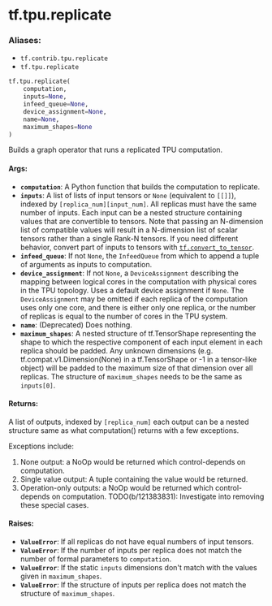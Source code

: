 <div itemscope itemtype="http://developers.google.com/ReferenceObject">
<meta itemprop="name" content="tf.tpu.replicate" />
<meta itemprop="path" content="Stable" />
</div>

# tf.tpu.replicate

### Aliases:

* `tf.contrib.tpu.replicate`
* `tf.tpu.replicate`

``` python
tf.tpu.replicate(
    computation,
    inputs=None,
    infeed_queue=None,
    device_assignment=None,
    name=None,
    maximum_shapes=None
)
```

Builds a graph operator that runs a replicated TPU computation.

#### Args:

* <b>`computation`</b>: A Python function that builds the computation to replicate.
* <b>`inputs`</b>: A list of lists of input tensors or `None` (equivalent to
    `[[]]`), indexed by `[replica_num][input_num]`. All replicas must
    have the same number of inputs. Each input can be a nested structure
    containing values that are convertible to tensors. Note that passing an
    N-dimension list of compatible values will result in a N-dimension list of
    scalar tensors rather than a single Rank-N tensors. If you need different
    behavior, convert part of inputs to tensors with <a href="../../tf/convert_to_tensor.md"><code>tf.convert_to_tensor</code></a>.
* <b>`infeed_queue`</b>: If not `None`, the `InfeedQueue` from which to append a tuple
    of arguments as inputs to computation.
* <b>`device_assignment`</b>: If not `None`, a `DeviceAssignment` describing the
    mapping between logical cores in the computation with physical cores in
    the TPU topology. Uses a default device assignment if `None`. The
    `DeviceAssignment` may be omitted if each replica of the computation uses
    only one core, and there is either only one replica, or the number of
    replicas is equal to the number of cores in the TPU system.
* <b>`name`</b>: (Deprecated) Does nothing.
* <b>`maximum_shapes`</b>: A nested structure of tf.TensorShape representing the shape
    to which the respective component of each input element in each replica
    should be padded. Any unknown dimensions (e.g.
    tf.compat.v1.Dimension(None) in a tf.TensorShape or -1 in a tensor-like
    object) will be padded to the maximum size of that dimension over all
    replicas. The structure of `maximum_shapes` needs to be the same as
    `inputs[0]`.

#### Returns:

A list of outputs, indexed by `[replica_num]` each output can be a nested
structure same as what computation() returns with a few exceptions.

Exceptions include:
  1) None output: a NoOp would be returned which control-depends on
     computation.
  2) Single value output: A tuple containing the value would be returned.
  3) Operation-only outputs: a NoOp would be returned which
     control-depends on computation.
  TODO(b/121383831): Investigate into removing these special cases.


#### Raises:

* <b>`ValueError`</b>: If all replicas do not have equal numbers of input tensors.
* <b>`ValueError`</b>: If the number of inputs per replica does not match
    the number of formal parameters to `computation`.
* <b>`ValueError`</b>: If the static `inputs` dimensions don't match with the values
    given in `maximum_shapes`.
* <b>`ValueError`</b>: If the structure of inputs per replica does not match
    the structure of `maximum_shapes`.